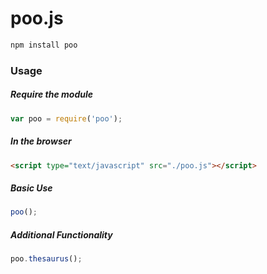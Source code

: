 # poo.js

```javascript
npm install poo
```

### Usage
##### Require the module
```javascript
var poo = require('poo');
```

##### In the browser
```html
<script type="text/javascript" src="./poo.js"></script>
```

##### Basic Use
```javascript
poo();
```

##### Additional Functionality
```javascript
poo.thesaurus();
```